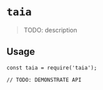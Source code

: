 # `taia`

> TODO: description

## Usage

```
const taia = require('taia');

// TODO: DEMONSTRATE API
```
